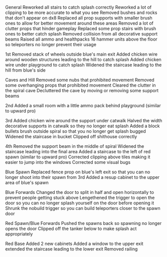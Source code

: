 General
Reworked all stairs to catch splash correctly
Reworked a lot of clipping to be more accurate to what you see
Removed bushes and rocks that don't appear on dx8
Replaced all prop supports with smaller brush ones to allow for better movement around these areas
Removed a lot of clutter props that hinder gameplay
Replaced some prop stairs with brush ones to better catch splash
Removed collision from all decorative support beams
Raised all ammo and healthpacks 16 hammer units above the floor so teleporters no longer prevent their usage

1st
Removed stack of wheels outside blue's main exit
Added chicken wire around wooden structures leading to the hill to catch splash
Added chicken wire under playground to catch splash
Widened the staircase leading to the hill from blue's side

Caves and Hill
Removed some nubs that prohibited movement
Removed some overhanging props that prohibited movement
Cleared the clutter in the spiral cave
Decluttered the cave by moving or removing some support beams

2nd
Added a small room with a little ammo pack behind playground (similar to upward pro)

3rd
Added chicken wire around the support under catwalk
Halved the width decorative supports in catwalk so they no longer eat splash
Added a block bullets brush outside spiral so that you no longer get splash bugged
Widened the staircase in bucket
Clipped off shithouse correctly

4th
Removed the support beam in the middle of spiral
Widened the staircase leading into the final area
Added a staircase to the left of red spawn (similar to upward pro)
Corrected clipping above tiles making it easier to jump into the windows
Corrected some visual bugs

Blue Spawn
Replaced fence prop on blue's left exit so that you can no longer shoot into their spawn from 3rd
Added a resup cabinet to the upper area of blue's spawn

Blue Forwards
Changed the door to split in half and open horizontally to prevent people getting stuck above
Lengethened the trigger to open the door so you can no longer splash yourself on the door before opening it
Shrunk the nobuild trigger so you can build teleporters closer to the spawn door

Red Spawn/Blue Forwards
Pushed the spawns back so spawning no longer opens the door
Clipped off the tanker below to make splash act appropriately 

Red Base
Added 2 new cabinets
Added a window to the upper exit
extended the staircase leading to the lower exit
Removed railing

